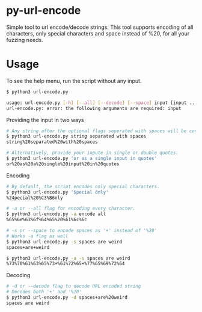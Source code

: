 # py-url-encode
Simple tool to url encode/decode strings. This tool supports encoding of all characters, only special characters and space instead of %20, for all your fuzzing needs.

# Usage

To see the help menu, run the script without any input.
```bash
$ python3 url-encode.py

usage: url-encode.py [-h] [--all] [--decode] [--space] input [input ...]
url-encode.py: error: the following arguments are required: input
```

Providing the input in two ways
```bash
# Any string after the optional flags seperated with spaces will be considered as input.
$ python3 url-encode.py string separated with spaces
string%20separated%20with%20spaces

# Alternatively, provide your inpute in single or double quotes.
$ python3 url-encode.py 'or as a single input in quotes'
or%20as%20a%20single%20input%20in%20quotes
```

Encoding
```bash
# By default, the script encodes only special characters.
$ python3 url-encode.py '$pecial önly'
%24pecial%20%C3%B6nly

# -a or --all flag for encoding every character.
$ python3 url-encode.py -a encode all
%65%6e%63%6f%64%65%20%61%6c%6c

# -s or --space to encode spaces as '+' instead of '%20'
# Works -a flag as well
$ python3 url-encode.py -s spaces are weird
spaces+are+weird

$ python3 url-encode.py -a -s spaces are weird
%73%70%61%63%65%73+%61%72%65+%77%65%69%72%64
```
Decoding
```bash
# -d or --decode flag to decode URL encoded string
# Decodes both '+' and '%20'
$ python3 url-encode.py -d spaces+are%20weird
spaces are weird
```
